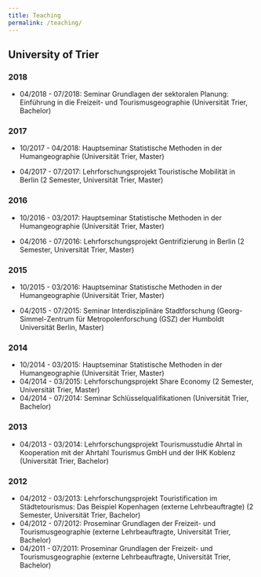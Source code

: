 ```yaml
---
title: Teaching
permalink: /teaching/
---
```


## University of Trier

### 2018

* 04/2018 - 07/2018: Seminar Grundlagen der sektoralen Planung: Einführung in die Freizeit- und Tourismusgeographie (Universität Trier, Bachelor)

### 2017

* 10/2017 - 04/2018: Hauptseminar Statistische Methoden in der Humangeographie (Universität Trier, Master)

* 04/2017 - 07/2017: Lehrforschungsprojekt Touristische Mobilität in Berlin (2 Semester, Universität Trier, Master)

### 2016

* 10/2016 - 03/2017: Hauptseminar Statistische Methoden in der Humangeographie (Universität Trier, Master)

* 04/2016 - 07/2016: Lehrforschungsprojekt Gentrifizierung in Berlin (2 Semester, Universität Trier, Master)

### 2015

* 10/2015 - 03/2016: Hauptseminar Statistische Methoden in der Humangeographie (Universität Trier, Master)

* 04/2015 - 07/2015: Seminar Interdisziplinäre Stadtforschung (Georg-Simmel-Zentrum für Metropolenforschung (GSZ) der Humboldt Universität Berlin, Master)

### 2014

* 10/2014 - 03/2015: Hauptseminar Statistische Methoden in der Humangeographie (Universität Trier, Master)
* 04/2014 - 03/2015: Lehrforschungsprojekt Share Economy (2 Semester, Universität Trier, Master)
* 04/2014 - 07/2014: Seminar Schlüsselqualifikationen (Universität Trier, Bachelor)

### 2013

* 04/2013 - 03/2014: Lehrforschungsprojekt Tourismusstudie Ahrtal in Kooperation mit der Ahrtahl Tourismus GmbH und der IHK Koblenz (Universität Trier, Bachelor)

### 2012

* 04/2012 - 03/2013: Lehrforschungsprojekt Touristification im Städtetourismus: Das Beispiel Kopenhagen (externe Lehrbeauftragte) (2 Semester, Universität Trier, Bachelor)
* 04/2012 - 07/2012: Proseminar Grundlagen der Freizeit- und Tourismusgeographie (externe Lehrbeauftragte, Universität Trier, Bachelor)
* 04/2011 - 07/2011: Proseminar Grundlagen der Freizeit- und Tourismusgeographie (externe Lehrbeauftragte, Universität Trier, Bachelor)
